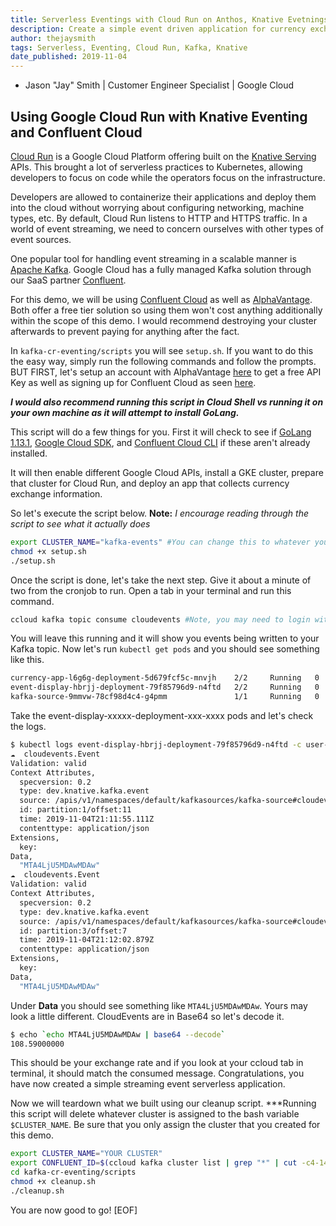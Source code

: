```yaml
---
title: Serverless Eventings with Cloud Run on Anthos, Knative Evetnings and Apache Kafka from Confluent&copy;
description: Create a simple event driven application for currency exchange rate traking using Cloud Run on Anthos, Knative Eventing, Apache Kafka, and AlphaVantage
author: thejaysmith
tags: Serverless, Eventing, Cloud Run, Kafka, Knative
date_published: 2019-11-04
---
```


* Jason "Jay" Smith | Customer Engineer Specialist | Google Cloud

## Using Google Cloud Run with Knative Eventing and Confluent Cloud

[Cloud Run](https://cloud.google.com/run/ "Cloud Run") is a Google Cloud Platform offering built on the [Knative Serving](https://knative.dev/docs/serving/ "Knative Serving") APIs. This brought a lot of serverless practices to Kubernetes, allowing developers to focus on code while the operators focus on the infrastructure.

Developers are allowed to containerize their applications and deploy them into the cloud without worrying about configuring networking, machine types, etc. By default, Cloud Run listens to HTTP and HTTPS traffic. In a world of event streaming, we need to concern ourselves with other types of event sources.

One popular tool for handling event streaming in a scalable manner is [Apache Kafka](https://kafka.apache.org). Google Cloud has a fully managed Kafka solution through our SaaS partner [Confluent](https://confluent.io).

For this demo, we will be using [Confluent Cloud](https://www.confluent.io/confluent-cloud/) as well as [AlphaVantage](https://www.alphavantage.co/). Both offer a free tier solution so using them won't cost anything additionally within the scope of this demo. I would recommend destroying your cluster afterwards to prevent paying for anything after the fact.

In `kafka-cr-eventing/scripts` you will see `setup.sh`. If you want to do this the easy way, simply run the following commands and follow the prompts. BUT FIRST, let's setup an account with AlphaVantage [here](https://www.alphavantage.co/support/#api-key) to get a free API Key as well as signing up for Confluent Cloud as seen [here](https://confluent.cloud/signup).

***I would also recommend running this script in Cloud Shell vs running it on your own machine as it will attempt to install GoLang.***

This script will do a few things for you. First it will check to see if [GoLang 1.13.1](https://golang.org/doc/go1.13), [Google Cloud SDK](https://cloud.google.com/sdk/), and [Confluent Cloud CLI](https://docs.confluent.io/current/cloud/cli/install.html) if these aren't already installed.

It will then enable different Google Cloud APIs, install a GKE cluster, prepare that cluster for Cloud Run, and deploy an app that collects currency exchange information.

So let's execute the script below. **Note:** *I encourage reading through the script to see what it actually does*

``` bash
export CLUSTER_NAME="kafka-events" #You can change this to whatever you want"
chmod +x setup.sh
./setup.sh
```

Once the script is done, let's take the next step. Give it about a minute of two from the cronjob to run. Open a tab in your terminal and run this command. 

``` bash
ccloud kafka topic consume cloudevents #Note, you may need to login with 'ccloud login`
```

You will leave this running and it will show you events being written to your Kafka topic. Now let's run `kubectl get pods` and you should see something like this.

```bash
currency-app-l6g6g-deployment-5d679fcf5c-mnvjh    2/2     Running   0          62s
event-display-hbrjj-deployment-79f85796d9-n4ftd   2/2     Running   0          5s
kafka-source-9mmvw-78cf98d4c4-g4pmm               1/1     Running   0          10s
```

Take the event-display-xxxxx-deployment-xxx-xxxx pods and let's check the logs. 

```bash
$ kubectl logs event-display-hbrjj-deployment-79f85796d9-n4ftd -c user-container
☁️  cloudevents.Event
Validation: valid
Context Attributes,
  specversion: 0.2
  type: dev.knative.kafka.event
  source: /apis/v1/namespaces/default/kafkasources/kafka-source#cloudevents
  id: partition:1/offset:11
  time: 2019-11-04T21:11:55.111Z
  contenttype: application/json
Extensions,
  key:
Data,
  "MTA4LjU5MDAwMDAw"
☁️  cloudevents.Event
Validation: valid
Context Attributes,
  specversion: 0.2
  type: dev.knative.kafka.event
  source: /apis/v1/namespaces/default/kafkasources/kafka-source#cloudevents
  id: partition:3/offset:7
  time: 2019-11-04T21:12:02.879Z
  contenttype: application/json
Extensions,
  key:
Data,
  "MTA4LjU5MDAwMDAw"
```

Under **Data** you should see something like `MTA4LjU5MDAwMDAw`. Yours may look a little different. CloudEvents are in Base64 so let's decode it.

```bash
$ echo `echo MTA4LjU5MDAwMDAw | base64 --decode`
108.59000000
```

This should be your exchange rate and if you look at your ccloud tab in terminal, it should match the consumed message. Congratulations, you have now created a simple streaming event serverless application.

Now we will teardown what we built using our cleanup script. ***Running this script will delete whatever cluster is assigned to the bash variable `$CLUSTER_NAME`. Be sure that you only assign the cluster that you created for this demo.

```  bash
export CLUSTER_NAME="YOUR CLUSTER"
export CONFLUENT_ID=$(ccloud kafka cluster list | grep "*" | cut -c4-14)
cd kafka-cr-eventing/scripts
chmod +x cleanup.sh
./cleanup.sh
```

You are now good to go!
[EOF]
